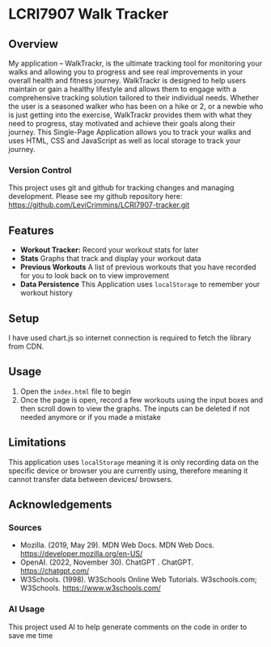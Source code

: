 # LCRI7907 Walk Tracker

## Overview
My application – WalkTrackr, is the ultimate tracking tool for monitoring your walks and allowing you to progress and see real improvements in your overall health and fitness journey.
WalkTrackr is designed to help users maintain or gain a healthy lifestyle and allows them to engage with a comprehensive tracking solution tailored to their individual needs. Whether the user is a seasoned walker who has been on a hike or 2, or a newbie who is just getting into the exercise, WalkTrackr provides them with what they need to progress, stay motivated and achieve their goals along their journey. 
This Single-Page Application allows you to track your walks and uses HTML, CSS and JavaScript as well as local storage to track your journey.

### Version Control
This project uses git and github for tracking changes and managing development. Please see my github repository here: https://github.com/LeviCrimmins/LCRI7907-tracker.git

## Features
- **Workout Tracker:** Record your workout stats for later
- **Stats** Graphs that track and display your workout data
- **Previous Workouts** A list of previous workouts that you have recorded for you to look back on to view improvement
- **Data Persistence** This Application uses `localStorage` to remember your workout history

## Setup
I have used chart.js so internet connection is required to fetch the library from CDN. 

## Usage 

1. Open the `index.html` file to begin
2. Once the page is open, record a few workouts using the input boxes and then scroll down to view the graphs. The inputs can be deleted if not needed anymore or if you made a mistake

## Limitations
This application uses `localStorage` meaning it is only recording data on the specific device or browser you are currently using, therefore meaning it cannot transfer data between devices/ browsers. 

## Acknowledgements

### Sources
- Mozilla. (2019, May 29). MDN Web Docs. MDN Web Docs. https://developer.mozilla.org/en-US/ 
- OpenAI. (2022, November 30). ChatGPT . ChatGPT. https://chatgpt.com/
- W3Schools. (1998). W3Schools Online Web Tutorials. W3schools.com; W3Schools. https://www.w3schools.com/

### AI Usage
This project used AI to help generate comments on the code in order to save me time

